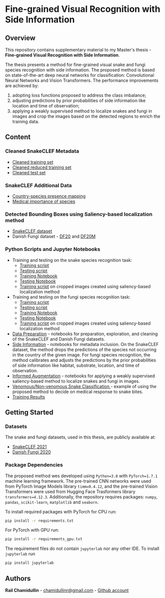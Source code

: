 # Fine-grained Visual Recognition with Side Information

## Overview
This repository contains supplementary material to my Master's thesis -
**Fine-grained Visual Recognition with Side Information**.

The thesis presents a method for fine-grained visual snake and fungi species recognition with side information.
The proposed method is based on state-of-the-art deep neural networks for classification: Convolutional Neural Networks and Vision Transformers.
The performance improvements are achieved by:
1) adopting loss functions proposed to address the class imbalance;
2) adjusting predictions by prior probabilities of side information like location and time of observation;
3) applying a weakly supervised method to localize snakes and fungi in images and crop the images based on the detected regions to enrich the training data.


## Content
### Cleaned SnakeCLEF Metadata
* [Cleaned training set](data/snake_clef2021_dataset/SnakeCLEF2021_train_metadata_cleaned.csv)
* [Cleaned reduced training set](data/snake_clef2021_dataset/SnakeCLEF2021_train_metadata_mini.csv)
* [Cleaned test set](data/snake_clef2021_dataset/SnakeCLEF2021_test_metadata_cleaned.csv)

### SnakeCLEF Additional Data
* [Country-species presence mapping](data/snake_clef2021_dataset/species_to_country_mapping.csv)
* [Medical importance of species](data/snake_clef2021_dataset/species_medical_importance.csv)

### Detected Bounding Boxes using Saliency-based localization method
* [SnakeCLEF dataset](03_informed_augmentation/data_snake/SnakeCLEF_bbox_annotations.csv)
* Danish Fungi dataset - [DF20](03_informed_augmentation/data_fungi/DF_bbox_annotations.csv) and [DF20M](03_informed_augmentation/data_fungi/DFM_bbox_annotations.csv)



### Python Scripts and Jupyter Notebooks
* Training and testing on the snake species recognition task:
  * [Training script](train_snake.py)
  * [Testing script](test_snake.py)
  * [Training Notebook](train_snake.ipynb)
  * [Testing Notebook](test_snake.ipynb)
  * [Training script](train_snake_crop.py) on cropped images created using saliency-based localization method
* Training and testing on the fungi species recognition task:
  * [Training script](train_fungi.py)
  * [Testing script](test_fungi.py)
  * [Training Notebook](train_fungi.ipynb)
  * [Testing Notebook](test_fungi.ipynb)
  * [Training script](train_fungi_crop.py) on cropped images created using saliency-based localization method
* [Data Preparation](01_data_preparation) - notebooks for preparation, exploration, and cleaning of the SnakeCLEF and Danish Fungi datasets.
* [Side Information](02_side_information) - notebooks for metadata inclusion.
  On the SnakeCLEF dataset, the method drops the predictions of the species not occurring in the country of the given image.
  For fungi species recognition, the method calibrates and adjusts the predictions by the prior probabilities of side information like habitat, substrate, location, and time of observation.
* [Informed Augmentation](03_informed_augmentation) - notebooks for applying a weakly supervised saliency-based method to localize snakes and fungi in images.
* [Venomous/Non-venomous Snake Classification ](04_venomous_classification) - example of using the proposed method to decide on medical response to snake bites.
* [Training Results](experiment_results)

## Getting Started
### Datasets
The snake and fungi datasets, used in this thesis, are publicly available at:
* [SnakeCLEF 2021](https://www.aicrowd.com/challenges/snakeclef2021-snake-species-identification-challenge)
* [Danish Fungi 2020](https://sites.google.com/view/danish-fungi-dataset)

### Package Dependencies
The proposed method wes developed using `Python=3.8` with `PyTorch=1.7.1` machine learning framework.
The pre-trained CNN networks were used from PyTorch Image Models library `timm=0.4.12`,
and the pre-trained Vision Transformers were used from Hugging Face Trasformers library `transformers=4.12.3`.
Additionally, the repository requires packages:
`numpy`, `pandas`, `scikit-learn`, `matplotlib` and `seaborn`.

To install required packages with PyTorch for CPU run:
```bash
pip install -r requirements.txt
```

For PyTorch with GPU run:
```bash
pip install -r requirements_gpu.txt
```

The requirement files do not contain `jupyterlab` nor any other IDE.
To install `jupyterlab` run
```bash
pip install jupyterlab
```

## Authors
**Rail Chamidullin** - chamidullinr@gmail.com  - [Github account](https://github.com/chamidullinr)
